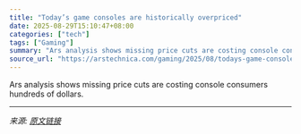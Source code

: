 ```yaml
---
title: "Today’s game consoles are historically overpriced"
date: 2025-08-29T15:10:47+08:00
categories: ["tech"]
tags: ["Gaming"]
summary: "Ars analysis shows missing price cuts are costing console consumers hundreds of dollars."
source_url: "https://arstechnica.com/gaming/2025/08/todays-game-consoles-are-historically-overpriced/"
---
```


Ars analysis shows missing price cuts are costing console consumers hundreds of dollars.

---

*来源: [原文链接](https://arstechnica.com/gaming/2025/08/todays-game-consoles-are-historically-overpriced/)*
